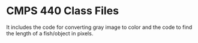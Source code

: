 # CMPS 440 Class Files
It includes the code for converting gray image to color and the code to find the length of a fish/object in pixels.
